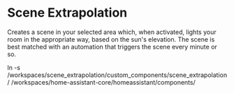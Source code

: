 # Scene Extrapolation

Creates a scene in your selected area which, when activated, lights your room in the appropriate way, based on the sun's elevation. The scene is best matched with an automation that triggers the scene every minute or so.

ln -s /workspaces/scene_extrapolation/custom_components/scene_extrapolation/ /workspaces/home-assistant-core/homeassistant/components/
